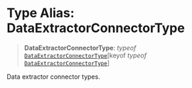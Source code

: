 # Type Alias: DataExtractorConnectorType

> **DataExtractorConnectorType**: *typeof* [`DataExtractorConnectorType`](../variables/DataExtractorConnectorType.md)\[keyof *typeof* [`DataExtractorConnectorType`](../variables/DataExtractorConnectorType.md)\]

Data extractor connector types.
